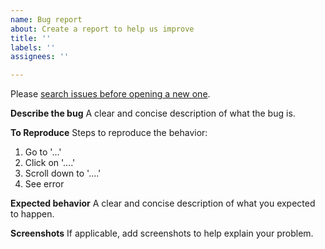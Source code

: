 ```yaml
---
name: Bug report
about: Create a report to help us improve
title: ''
labels: ''
assignees: ''

---
```


Please [search issues before opening a new one](https://twitter.com/vonovak/status/1621272417187336193?s=20).

**Describe the bug**
A clear and concise description of what the bug is.

**To Reproduce**
Steps to reproduce the behavior:
1. Go to '...'
2. Click on '....'
3. Scroll down to '....'
4. See error

**Expected behavior**
A clear and concise description of what you expected to happen.

**Screenshots**
If applicable, add screenshots to help explain your problem.
